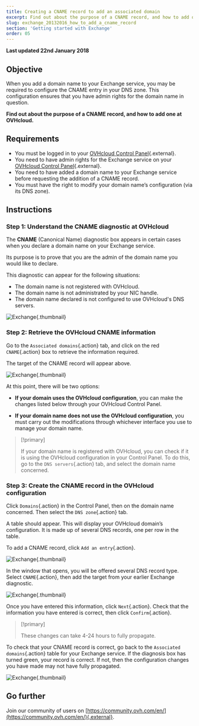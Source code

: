 ```yaml
---
title: Creating a CNAME record to add an associated domain
excerpt: Find out about the purpose of a CNAME record, and how to add one at OVHcloud
slug: exchange_20132016_how_to_add_a_cname_record
section: 'Getting started with Exchange'
order: 05
---
```


**Last updated 22nd January 2018**

## Objective

When you add a domain name to your Exchange service, you may be required to configure the CNAME entry in your DNS zone. This configuration ensures that you have admin rights for the domain name in question.

**Find out about the purpose of a CNAME record, and how to add one at OVHcloud.**

## Requirements

- You must be logged in to your [OVHcloud Control Panel](https://www.ovh.com/auth/?action=gotomanager&from=https://www.ovh.ie/&ovhSubsidiary=ie){.external}.
- You need to have admin rights for the Exchange service on your [OVHcloud Control Panel](https://www.ovh.com/auth/?action=gotomanager&from=https://www.ovh.ie/&ovhSubsidiary=ie){.external}.
- You need to have added a domain name to your Exchange service before requesting the addition of a CNAME record.
- You must have the right to modify your domain name’s configuration (via its DNS zone).

## Instructions

### Step 1: Understand the CNAME diagnostic at OVHcloud

The **CNAME** (Canonical Name) diagnostic box appears in certain cases when you declare a domain name on your Exchange service.

Its purpose is to prove that you are the admin of the domain name you would like to declare.

This diagnostic can appear for the following situations:

- The domain name is not registered with OVHcloud.
- The domain name is not administrated by your NIC handle.
- The domain name declared is not configured to use OVHcloud's DNS servers.

![Exchange](images/cname_exchange_diagnostic.png){.thumbnail}

### Step 2: Retrieve the OVHcloud CNAME information

Go to the `Associated domains`{.action} tab, and click on the red `CNAME`{.action} box to retrieve the information required.

The target of the CNAME record will appear above.

![Exchange](images/cname_exchange_informations.png){.thumbnail}

At this point, there will be two options:

- **If your domain uses the OVHcloud configuration**, you can make the changes listed below through your OVHcloud Control Panel.

- **If your domain name does not use the OVHcloud configuration**, you must carry out the modifications through whichever interface you use to manage your domain name.

> [!primary]
>
> If your domain name is registered with OVHcloud, you can check if it is using the OVHcloud configuration in your Control Panel. To do this, go to the `DNS servers`{.action} tab, and select the domain name concerned.
>

### Step 3: Create the CNAME record in the OVHcloud configuration

Click `Domains`{.action} in the Control Panel, then on the domain name concerned. Then select the `DNS zone`{.action} tab.

A table should appear. This will display your OVHcloud domain’s configuration. It is made up of several DNS records, one per row in the table.

To add a CNAME record, click `Add an entry`{.action}.

![Exchange](images/cname_exchange_add_entry_step1.png){.thumbnail}

In the window that opens, you will be offered several DNS record type. Select `CNAME`{.action}, then add the target from your earlier Exchange diagnostic.

![Exchange](images/cname_add_entry_dns_zone.png){.thumbnail}

Once you have entered this information, click `Next`{.action}. Check that the information you have entered is correct, then click `Confirm`{.action}.

> [!primary]
>
> These changes can take 4-24 hours to fully propagate.
>

To check that your CNAME record is correct, go back to the `Associated domains`{.action} table for your Exchange service. If the diagnosis box has turned green, your record is correct. If not, then the configuration changes you have made may not have fully propagated.

![Exchange](images/cname_exchange_diagnostic_green.png){.thumbnail}

## Go further

Join our community of users on [https://community.ovh.com/en/](https://community.ovh.com/en/){.external}.
